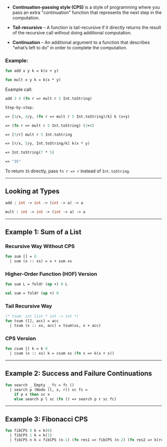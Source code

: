  - **Continuation-passing style (CPS)** is a style of programming where you pass an extra "continuation" function that represents the next step in the computation.

- **Tail-recursive** – A function is tail-recursive if it directly returns the result of the recursive call without doing additional computation.

- **Continuation** – An additional argument to a function that describes “what’s left to do” in order to complete the computation.

### Example:
```sml
fun add x y k = k(x + y)

fun mult x y k = k(x * y)
```


Example call:
```sml 
add 3 4 (fn r => mult r 5 Int.toString)

Step-by-step:

=> [3/x, 4/y, (fn r => mult r 5 Int.toString)/k] k (x+y)

=> (fn r => mult r 5 Int.toString) (3+4)

=> [7/r] mult r 5 Int.toString

=> [r/x, 5/y, Int.toString/k] k(x * y)

=> Int.toString(7 * 5)

=> "35"
```

To return `35` directly, pass `fn r => r` instead of `Int.toString`.

---
## Looking at Types
```sml
add : int -> int -> (int -> a) -> a

mult : int -> int -> (int -> a) -> a
```

---
## Example 1: Sum of a List
### Recursive Way Without CPS
```sml
fun sum [] = 0
  | sum (x :: xs) = x + sum xs
```

### Higher-Order Function (HOF) Version
```sml
fun sum L = foldr (op +) 0 L

val sum = foldr (op +) 0
```

### Tail Recursive Way
```sml
(* tsum: int list * int -> int *)
fun tsum ([], acc) = acc
  | tsum (x :: xs, acc) = tsum(xs, x + acc)
```

### CPS Version
```sml
fun csum [] k = k 0
  | csum (x :: xs) k = csum xs (fn s => k(x + s))
```

---

## Example 2: Success and Failure Continuations
```sml
fun search _ Empty _ fc = fc ()
  | search p (Node (l, x, r)) sc fc =
	if p x then sc x
	else search p l sc (fn () => search p r sc fc)
```

---

## Example 3: Fibonacci CPS
```sml
fun fibCPS 0 k = k(0)
  | fibCPS 1 k = k(1)
  | fibCPS n k = fibCPS (n-1) (fn res1 => fibCPS (n-2) (fn res2 => k(res1 + res2)))
```
